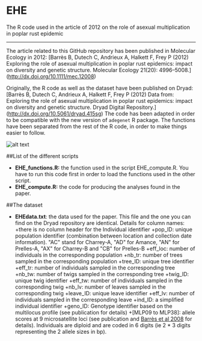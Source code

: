 # EHE
The R code used in the article of 2012 on the role of asexual multiplication in poplar rust epidemic

---

The article related to this GitHub repository has been published in Molecular Ecology in 2012: [Barrès B, Dutech C, Andrieux A, Halkett F, Frey P (2012) Exploring the role of asexual multiplication in poplar rust epidemics: impact on diversity and genetic structure. Molecular Ecology 21(20): 4996–5008.] (http://dx.doi.org/10.1111/mec.12008)

Originally, the R code as well as the dataset have been published on Dryad:
[Barrès B, Dutech C, Andrieux A, Halkett F, Frey P (2012) Data from: Exploring the role of asexual multiplication in poplar rust epidemics: impact on diversity and genetic structure. Dryad Digital Repository.] (http://dx.doi.org/10.5061/dryad.415sg) The code has been adapted in order to be compatible with the new version of `adegenet` R package. The functions have been separated from the rest of the R code, in order to make things easier to follow. 




![alt text](http://googledrive.com/host/0B-FIusWb7o6PfjdhbUJncm1mdjM1NnQ1TWl6MHhZUnNRZjd6RkUtUVo5WlFsVURTV0lvQjA/EHEsamplingdesign.png "Cartoon of the sampling design of the survey")



##List of the different scripts

* **EHE_functions.R:** the function used in the script EHE_compute.R. You have to run this code first in order to load the functions used in the other script. 
* **EHE_compute.R:** the code for producing the analyses found in the paper. 


##The dataset

* **EHEdata.txt**: the data used for the paper. This file and the one you can find on the Dryad repository are identical. Details for column names: 
+there is no column header for the Individual identifier
+pop_ID: unique population identifier (combination between location and collection date information). "AC" stand for Charrey-A, "AD" for Amance, "AN" for Prelles-A, "AX" for Charrey-B and "CB" for Prelles-B
+eff_loc: number of individuals in the corresponding population
+nb_tr: number of trees sampled in the corresponding population
+tree_ID: unique tree identifier
+eff_tr: number of individuals sampled in the corresponding tree
+nb_tw: number of twigs sampled in the corresponding tree
+twig_ID: unique twig identifier
+eff_tw: number of individuals sampled in the corresponding twig
+nb_lv: number of leaves sampled in the corresponding twig
+leave_ID: unique leave identifier
+eff_lv: number of individuals sampled in the corresponding leave
+ind_ID: a simplified individual identifier
+geno_ID: Genotype identifier based on the multilocus profile (see publication for details)
+[MLP09 to MLP38]: allele scores at 9 microsatellite loci (see publication and [Barrès et al 2008](http://www.sciencedirect.com/science/article/pii/S1567134808000725) for details). Individuals are diploid and are coded in 6 digits (ie 2 * 3 digits representing the 2 allele sizes in bp). 




